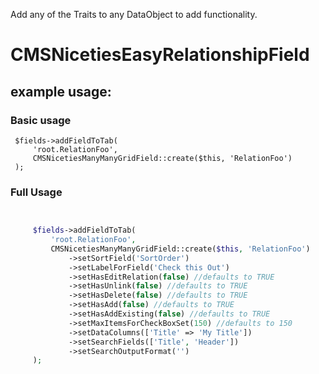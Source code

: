 

Add any of the Traits to any DataObject to add functionality.

# CMSNicetiesEasyRelationshipField

## example usage:

### Basic usage

     $fields->addFieldToTab(
         'root.RelationFoo',
         CMSNicetiesManyManyGridField::create($this, 'RelationFoo')
     );

### Full Usage

```php


     $fields->addFieldToTab(
         'root.RelationFoo',
         CMSNicetiesManyManyGridField::create($this, 'RelationFoo')
             ->setSortField('SortOrder')
             ->setLabelForField('Check this Out')
             ->setHasEditRelation(false) //defaults to TRUE
             ->setHasUnlink(false) //defaults to TRUE
             ->setHasDelete(false) //defaults to TRUE
             ->setHasAdd(false) //defaults to TRUE
             ->setHasAddExisting(false) //defaults to TRUE
             ->setMaxItemsForCheckBoxSet(150) //defaults to 150
             ->setDataColumns(['Title' => 'My Title']) 
             ->setSearchFields(['Title', 'Header']) 
             ->setSearchOutputFormat('')
     );
     
```
